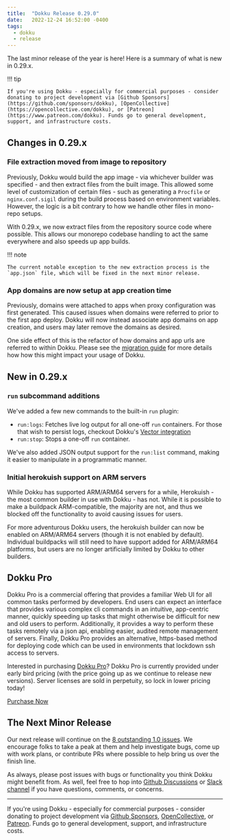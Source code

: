 ```yaml
---
title:  "Dokku Release 0.29.0"
date:   2022-12-24 16:52:00 -0400
tags:
  - dokku
  - release
---
```


The last minor release of the year is here! Here is a summary of what is new in 0.29.x.

!!! tip

    If you're using Dokku - especially for commercial purposes - consider donating to project development via [Github Sponsors](https://github.com/sponsors/dokku), [OpenCollective](https://opencollective.com/dokku), or [Patreon](https://www.patreon.com/dokku). Funds go to general development, support, and infrastructure costs.

## Changes in 0.29.x

### File extraction moved from image to repository

Previously, Dokku would build the app image - via whichever builder was specified - and then extract files from the built image. This allowed some level of customization of certain files - such as generating a `Procfile` or `nginx.conf.sigil` during the build process based on environment variables. However, the logic is a bit contrary to how we handle other files in mono-repo setups.

With 0.29.x, we now extract files from the repository source code where possible. This allows our monorepo codebase handling to act the same everywhere and also speeds up app builds.

!!! note

    The current notable exception to the new extraction process is the `app.json` file, which will be fixed in the next minor release.

### App domains are now setup at app creation time

Previously, domains were attached to apps when proxy configuration was first generated. This caused issues when domains were referred to prior to the first app deploy. Dokku will now instead associate app domains on app creation, and users may later remove the domains as desired.

One side effect of this is the refactor of how domains and app urls are referred to within Dokku. Please see the [migration guide](https://dokku.com/docs/appendices/0.29.0-migration-guide/) for more details how how this might impact your usage of Dokku.

## New in 0.29.x

### `run` subcommand additions

We've added a few new commands to the built-in `run` plugin:

- `run:logs`: Fetches live log output for all one-off `run` containers. For those that wish to persist logs, checkout Dokku's [Vector integration](https://dokku.com/docs/deployment/logs/#vector-logging-shipping)
- `run:stop`: Stops a one-off `run` container.

We've also added JSON output support for the `run:list` command, making it easier to manipulate in a programmatic manner.

### Initial herokuish support on ARM servers

While Dokku has supported ARM/ARM64 servers for a while, Herokuish - the most common builder in use with Dokku - has not. While it is possible to make a buildpack ARM-compatible, the majority are not, and thus we blocked off the functionality to avoid causing issues for users.

For more adventurous Dokku users, the herokuish builder can now be enabled on ARM/ARM64 servers (though it is not enabled by default). Individual buildpacks will still need to have support added for ARM/ARM64 platforms, but users are no longer artificially limited by Dokku to other builders.

## Dokku Pro

Dokku Pro is a commercial offering that provides a familiar Web UI for all common tasks performed by developers. End users can expect an interface that provides various complex cli commands in an intuitive, app-centric manner, quickly speeding up tasks that might otherwise be difficult for new and old users to perform. Additionally, it provides a way to perform these tasks remotely via a json api, enabling easier, audited remote management of servers. Finally, Dokku Pro provides an alternative, https-based method for deploying code which can be used in environments that lockdown ssh access to servers.

Interested in purchasing [Dokku Pro](https://pro.dokku.com/)? Dokku Pro is currently provided under early bird pricing (with the price going up as we continue to release new versions). Server licenses are sold in perpetuity, so lock in lower pricing today!

<a data-dpd-type="button" data-text="PURCHASE NOW" data-variant="price-right" data-button-size="dpd-large" data-bg-color="469d3d" data-bg-color-hover="5cc052" data-text-color="ffffff" data-pr-bg-color="ffffff" data-pr-color="000000" data-lightbox="1" href="https://dokku.dpdcart.com/cart/add?product_id=217344&amp;method_id=236878">Purchase Now</a><script src="https://dokku.dpdcart.com/dpd.js"></script>

## The Next Minor Release

Our next release will continue on the [8 outstanding 1.0 issues](https://github.com/dokku/dokku/milestone/16). We encourage folks to take a peak at them and help investigate bugs, come up with work plans, or contribute PRs where possible to help bring us over the finish line.

As always, please post issues with bugs or functionality you think Dokku might benefit from. As well, feel free to hop into [Github Discussions](https://github.com/dokku/dokku/discussions) or [Slack channel](https://slack.dokku.com/) if you have questions, comments, or concerns.

---

If you're using Dokku - especially for commercial purposes - consider donating to project development via [Github Sponsors](https://github.com/sponsors/dokku), [OpenCollective](https://opencollective.com/dokku), or [Patreon](https://www.patreon.com/dokku). Funds go to general development, support, and infrastructure costs.
